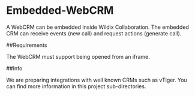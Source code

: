 # Embedded-WebCRM

A WebCRM can be embedded inside Wildix Collaboration. The embedded CRM can receive events (new call) and request actions (generate call).

##Requirements

The WebCRM must support being opened from an iframe.

##Info

We are preparing integrations with well known CRMs such as vTiger. You can find more information in this project sub-directories.
